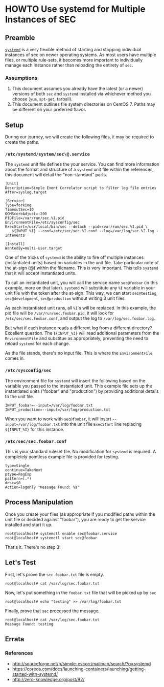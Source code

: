 # HOWTO Use systemd for Multiple Instances of SEC

## Preamble

[`systemd`](http://www.freedesktop.org/wiki/Software/systemd/) is a very flexible method of starting and stopping
individual instances of sec on newer operating systems. As most users have multiple files, or multiple rule-sets,
it becomes more important to individually manage each instance rather than reloading the entirety of `sec`.

### Assumptions

1. This document assumes you already have the latest (or a newer) versions of both `sec` and `systemd` installed
via whichever method you choose (`yum`, `apt-get`, tarball).
2. This document outlines file system directories on CentOS 7.  Paths may be different on your preferred flavor.

## Setup

During our journey, we will create the following files, it may be required to create the paths.

### `/etc/systemd/system/sec\@.service`

The `systemd` unit file defines the your service.  You can find more information about the format and structure
of a `systemd` unit file within the references, this document will detail the "non-standard" parts.

    [Unit]
    Description=Simple Event Correlator script to filter log file entries
    After=syslog.target
    
    [Service]
    Type=forking
    TimeoutSec=10
    OOMScoreAdjust=-200
    PIDFile=/var/run/sec.%I.pid
    EnvironmentFile=/etc/sysconfig/sec
    ExecStart=/usr/local/bin/sec --detach --pid=/var/run/sec.%I.pid \
       ${INPUT_%I} --conf=/etc/sec/sec.%I.conf --log=/var/log/sec.%I.log -intevents
    
    [Install]
    WantedBy=multi-user.target

One of the tricks of `systemd` is the ability to fire off multiple instances (instantiated units) based on variables in
the unit file.  Take particular note of the at-sign (@) within the filename. This is very important.  This tells `systemd`
that it will accept instantiated units.

To call an instantiated unit, you will call the service name `sec@foobar` (in this example, more on that later).
`systemd` will substitute any `%I` variable in your unit file with the token after the at-sign.  This way, we can start
`sec@testing`, `sec@development`, `sec@production` without writing 3 unit files.

As each instantiated unit runs, all `%I`'s will be replaced.  In this example, the pid file will be `/var/run/sec.foobar.pid`,
it will look for `/etc/sec/sec.foobar.conf`, and output the log to `/var/log/sec.foobar.log`.

But what if each instance reads a different log from a different directory?  Excellent question.  The `${INPUT_%I}` will
read additional parameters from the `EnvironmentFile` and substitue as appropriately, preventing the need to reload `systemd`
for each change.

As the file stands, there's no input file.  This is where the `EnvironmentFile` comes in.

### `/etc/sysconfig/sec`

The environment file for `systemd` will insert the following based on the variable you passed to the instantiated unit.
This example file sets up the instantiated units ("foobar" and "production") by providing additional details to the unit
file.

    INPUT_foobar=--input=/var/log/foobar.txt
    INPUT_production=--input=/var/log/production.txt

When you want to work with `sec@foobar`, it will insert `--input=/var/log/foobar.txt` into the unit file `ExecStart` line
replacing `${INPUT_%I}` for this instance.

### `/etc/sec/sec.foobar.conf`

This is your standard ruleset file.  No modification for `systemd` is required.  A completely pointless example file is
provided for testing.

    type=Single
    continue=TakeNext
    ptype=RegExp
    pattern=(.*)
    desc=$0
    Action=logonly "Message Found: %s"

## Process Manipulation

Once you create your files (as appropriate if you modified paths within the unit file or decided against "foobar"), you are
ready to get the service installed and start it up.

    root@localhost# systemctl enable sec@foobar.service
    root@localhost# systemctl start sec@foobar

That's it.  There's no step 3!

## Let's Test

First, let's prove the `sec.foobar.txt` file is empty.

    root@localhost# cat /var/log/sec.foobar.txt

Now, let's put something in the `foobar.txt` file that will be picked up by `sec`

    root@localhost# echo "testing" >> /var/log/foobar.txt

Finally, prove that `sec` processed the message.

    root@localhost# cat /var/log/sec.foobar.txt
    Message Found: testing

## Errata

### References

* http://sourceforge.net/p/simple-evcorr/mailman/search/?q=systemd
* https://coreos.com/docs/launching-containers/launching/getting-started-with-systemd/
* http://zero-knowledge.org/post/92/

